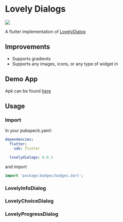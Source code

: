 # Lovely Dialogs
![](https://img.shields.io/pub/v/shared_preferences?style=flat-square)

A flutter implementation of [LovelyDialog](https://github.com/yarolegovich/LovelyDialog)

## Improvements

* Supports gradients
* Supports any images, icons, or any type of widget in 

## Demo App

Apk can be found [here](https://github.com/VictorHerbert/LovelyDialogs/tree/master/example)

## Usage

### Import

In your pubspeck.yaml:

``` yaml
dependencies:
  flutter:
    sdk: flutter

  lovelydialogs: 0.0.1
```

and import

``` dart
import 'package:badges/badges.dart';
```

### LovelyInfoDialog
### LovelyChoiceDialog
### LovelyProgressDialog
